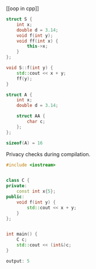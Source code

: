 [[oop in cpp]]

```cpp
struct S {
    int x;
    double d = 3.14;
    void f(int y);
    void ff(int x) {
        this->x;
    }
};

void S::f(int y) {
    std::cout << x + y;
    ff(y);
}
```

```cpp
struct A {
    int x;
    double d = 3.14;

    struct AA {
        char c;
    };
};

sizeof(A) = 16
```

Privacy checks during compilation.

```cpp
#include <iostream>


class C {
private:
    const int x{5};
public:
    void f(int y) {
        std::cout << x + y;
    }
};


int main() {
    C c;
    std::cout << (int&)c;
}

output: 5
```
